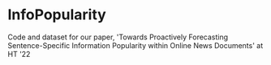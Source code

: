 # InfoPopularity
Code and dataset for our paper, 'Towards Proactively Forecasting Sentence-Specific Information Popularity within Online News Documents' at HT '22
